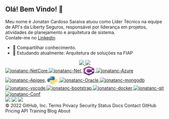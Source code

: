 ## Olá! Bem Vindo!  👋

Meu nome é Jonatan Cardoso Saraiva atuou como Líder Técnico na equipe de API's da Liberty Seguros, responsável por liderança em projetos, atividades de planejamento e arquitetura de sistema. <br>
Contate-me no <a href="https://www.linkedin.com/in/jonatansaraiva/">Linkedin</a>
- 🔭 Compartilhar conhecimento.
- 🌱 Estudando atualmente: Arquitetura de soluções na FIAP

<div align="center">
  <a href="https://github.com/jonatanc">
  <img height="140em" src="https://github-readme-stats.vercel.app/api?username=jonatanc&show_icons=true&theme=dark&include_all_commits=true&count_private=true"/>
  <img height="140em" src="https://github-readme-stats.vercel.app/api/top-langs/?username=jonatanc&layout=compact&langs_count=7&theme=dark"/>
</div>
<div align="center">
<!--
[![iuricode](https://github-readme-stats.vercel.app/api?username=jonatanc&theme=default)](https://github.com/jonatanc/)
-->
</div>
<div style="display: inline_block">
  <img align="center" alt="jonatanc-NetCore" height="30" width="40" src="https://cdn.jsdelivr.net/gh/devicons/devicon/icons/dotnetcore/dotnetcore-original.svg">
  <img align="center" alt="jonatanc-Net" height="30" width="40" src="https://cdn.jsdelivr.net/gh/devicons/devicon/icons/dot-net/dot-net-plain-wordmark.svg">
  <img align="center" alt="jonatanc-Csharp" height="30" width="40" src="https://raw.githubusercontent.com/devicons/devicon/master/icons/csharp/csharp-original.svg">
  <img align="center" alt="jonatanc-Azure" height="30" width="40" src="https://cdn.jsdelivr.net/gh/devicons/devicon/icons/azure/azure-original.svg">
  <img align="center" alt="jonatanc-Apigee" height="100" width="100" src="https://www.logo.wine/a/logo/Apigee/Apigee-Logo.wine.svg">
  <img align="center" alt="jonatanc-Python" height="30" width="40" src="https://raw.githubusercontent.com/devicons/devicon/master/icons/python/python-original.svg">
  <img align="center" alt="jonatanc-Oracle" height="90" width="90" src="https://cdn.jsdelivr.net/gh/devicons/devicon/icons/oracle/oracle-original.svg">
  <img align="center" alt="jonatanc-mongodb" height="30" width="40" src="https://cdn.jsdelivr.net/gh/devicons/devicon/icons/mongodb/mongodb-original.svg">
  <img align="center" alt="jonatanc-vscode" height="30" width="40" src="https://cdn.jsdelivr.net/gh/devicons/devicon/icons/vscode/vscode-original.svg">
  <img align="center" alt="jonatanc-bootstrap" height="30" width="40" src="https://cdn.jsdelivr.net/gh/devicons/devicon/icons/bootstrap/bootstrap-plain.svg">
  <img align="center" alt="jonatanc-docker" height="60" width="50" src="https://cdn.jsdelivr.net/gh/devicons/devicon/icons/docker/docker-original-wordmark.svg">
  <img align="center" alt="jonatanc-git" height="30" width="40" src="https://cdn.jsdelivr.net/gh/devicons/devicon/icons/git/git-original.svg">
  <img align="center" alt="jonatanc-Conf" height="30" width="40" src="https://cdn.jsdelivr.net/gh/devicons/devicon/icons/confluence/confluence-original.svg">
</div>  
<div> 
  <a href="https://www.instagram.com/jcardoso_saraiva/" target="_blank"><img src="https://img.shields.io/badge/-Instagram-%23E4405F?style=for-the-badge&logo=instagram&logoColor=white" target="_blank"></a>
  <a href = "mailto:jonatan.cardoso.saraiva@gmail.com"><img src="https://img.shields.io/badge/-Gmail-%23333?style=for-the-badge&logo=gmail&logoColor=white" target="_blank"></a>
  <a href="https://www.linkedin.com/in/jonatansaraiva/" target="_blank"><img src="https://img.shields.io/badge/-LinkedIn-%230077B5?style=for-the-badge&logo=linkedin&logoColor=white" target="_blank"></a> 
 
</div>
© 2022 GitHub, Inc.
Terms
Privacy
Security
Status
Docs
Contact GitHub
Pricing
API
Training
Blog
About
